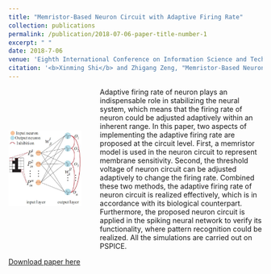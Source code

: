 ```yaml
---
title: "Memristor-Based Neuron Circuit with Adaptive Firing Rate"
collection: publications
permalink: /publication/2018-07-06-paper-title-number-1
excerpt: " "
date: 2018-7-06
venue: 'Eighth International Conference on Information Science and Technology (ICIST)'
citation: '<b>Xinming Shi</b> and Zhigang Zeng, "Memristor-Based Neuron Circuit with Adaptive Firing Rate," <i>2018 Eighth International Conference on Information Science and Technology (ICIST)</i>, Cordoba, Granada, and Seville, Spain, 2018, pp. 176-181, doi: 10.1109/ICIST.2018.8426182.'
---
```

<div style='display: flex; align-items: center;'>
  <div style='flex: 1;'>
    <img src='https://github.com/embeddedsky/xinmingshi.github.io/raw/master/images/paper1.jpg' alt="Memristor-Based Neuron Circuit" style='width: 90%;'>
  </div>
  <div style='flex: 2; margin-left: 20px;'>
    <div>Adaptive firing rate of neuron plays an indispensable role in stabilizing the neural system, which means that the firing rate of neuron could be adjusted adaptively within an inherent range. In this paper, two aspects of implementing the adaptive firing rate are proposed at the circuit level. First, a memristor model is used in the neuron circuit to represent membrane sensitivity. Second, the threshold voltage of neuron
circuit can be adjusted adaptively to change the firing rate. Combined these two methods, the adaptive firing rate of neuron circuit is realized effectively, which is in accordance with its biological counterpart. Furthermore, the proposed neuron circuit is applied in the spiking neural network to verify its functionality, where pattern recognition could be realized. All the simulations are carried out on PSPICE.</div>
  </div>
</div>

[Download paper here](https://github.com/embeddedsky/xinmingshi.github.io/raw/master/files/paper1.pdf)
